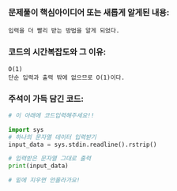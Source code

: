 ### 문제풀이 핵심아이디어 또는 새롭게 알게된 내용: 
    입력을 더 빨리 받는 방법을 알게 되었다.
    
### 코드의 시간복잡도와 그 이유:
    O(1)
    단순 입력과 출력 밖에 없으므로 O(1)이다.
    
    
### 주석이 가득 담긴 코드:
```python
# 이 아래에 코드입력해주세요!!

import sys
# 하나의 문자열 데이터 입력받기
input_data = sys.stdin.readline().rstrip()

# 입력받은 문자열 그대로 출력
print(input_data)

# 밑에 지우면 안올라가요!
```